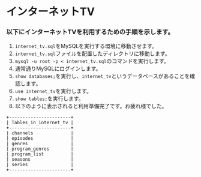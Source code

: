 # インターネットTV
### 以下にインターネットTVを利用するための手順を示します。
1. `internet_tv.sql`をMySQLを実行する環境に移動させます。
2. `internet_tv.sql`ファイルを配置したディレクトリに移動します。
3. `mysql -u root -p < internet_tv.sql`のコマンドを実行します。
4. 通常通りMySQLにログインします。
5. `show databases;`を実行し、`internet_tv`というデータベースがあることを確認します。
6. `use internet_tv`を実行します。
7. `show tables;`を実行します。
8. 以下のように表示されると利用準備完了です。お疲れ様でした。
```
+-----------------------+
| Tables_in_internet_tv |
+-----------------------+
| channels              |
| episodes              |
| genres                |
| program_genres        |
| program_list          |
| seasons               |
| series                |
+-----------------------+
```
